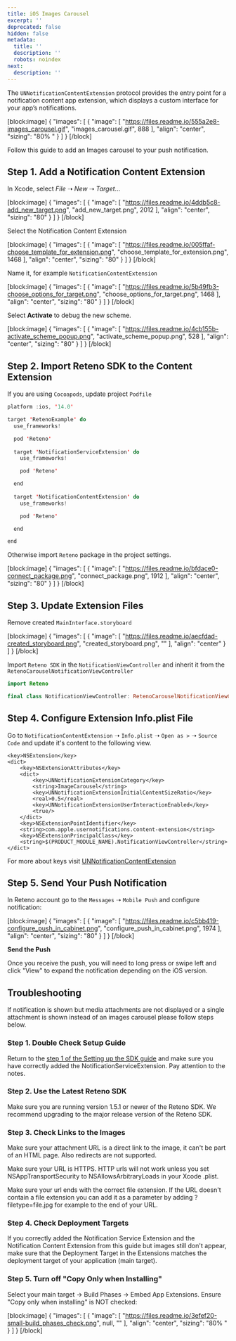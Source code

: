 ```yaml
---
title: iOS Images Carousel
excerpt: ''
deprecated: false
hidden: false
metadata:
  title: ''
  description: ''
  robots: noindex
next:
  description: ''
---
```

The `UNNotificationContentExtension` protocol provides the entry point for a notification content app extension, which displays a custom interface for your app’s notifications.

[block:image]
{
  "images": [
    {
      "image": [
        "https://files.readme.io/555a2e8-images_carousel.gif",
        "images_carousel.gif",
        888
      ],
      "align": "center",
      "sizing": "80% "
    }
  ]
}
[/block]

Follow this guide to add an Images carousel to your push notification.

## Step 1. Add a Notification Content Extension

In Xcode, select _File_ ➝ _New_ ➝ _Target_...

[block:image]
{
  "images": [
    {
      "image": [
        "https://files.readme.io/4ddb5c8-add_new_target.png",
        "add_new_target.png",
        2012
      ],
      "align": "center",
      "sizing": "80"
    }
  ]
}
[/block]

Select the Notification Content Extension

[block:image]
{
  "images": [
    {
      "image": [
        "https://files.readme.io/005ffaf-choose_template_for_extension.png",
        "choose_template_for_extension.png",
        1468
      ],
      "align": "center",
      "sizing": "80"
    }
  ]
}
[/block]

Name it, for example `NotificationContentExtension`

[block:image]
{
  "images": [
    {
      "image": [
        "https://files.readme.io/5b49fb3-choose_options_for_target.png",
        "choose_options_for_target.png",
        1468
      ],
      "align": "center",
      "sizing": "80"
    }
  ]
}
[/block]

Select **Activate** to debug the new scheme.

[block:image]
{
  "images": [
    {
      "image": [
        "https://files.readme.io/4cb155b-activate_scheme_popup.png",
        "activate_scheme_popup.png",
        528
      ],
      "align": "center",
      "sizing": "80"
    }
  ]
}
[/block]

## Step 2. Import Reteno SDK to the Content Extension

If you are using `Cocoapods`, update project `Podfile`

```swift
platform :ios, '14.0'

target 'RetenoExample' do
  use_frameworks!

  pod 'Reteno'
  
  target 'NotificationServiceExtension' do
    use_frameworks!

    pod 'Reteno'

  end
  
  target 'NotificationContentExtension' do
    use_frameworks!

    pod 'Reteno'

  end

end
```

Otherwise import `Reteno` package in the project settings.

[block:image]
{
  "images": [
    {
      "image": [
        "https://files.readme.io/bfdace0-connect_package.png",
        "connect_package.png",
        1912
      ],
      "align": "center",
      "sizing": "80"
    }
  ]
}
[/block]

## Step 3. Update Extension Files

Remove created `MainInterface.storyboard`

[block:image]
{
  "images": [
    {
      "image": [
        "https://files.readme.io/aecfdad-created_storyboard.png",
        "created_storyboard.png",
        ""
      ],
      "align": "center"
    }
  ]
}
[/block]

Import `Reteno SDK` in the `NotificationViewController` and inherit it from the  
`RetenoCarouselNotificationViewController`

```swift
import Reteno

final class NotificationViewController: RetenoCarouselNotificationViewController {}
```

## Step 4. Configure Extension Info.plist File

Go to `NotificationContentExtension` ➝ `Info.plist` ➝ `Open as >` ➝ `Source Code` and update it's content to the following view.

```text
<key>NSExtension</key>
<dict>
    <key>NSExtensionAttributes</key>
    <dict>
        <key>UNNotificationExtensionCategory</key>
        <string>ImageCarousel</string>
        <key>UNNotificationExtensionInitialContentSizeRatio</key>
        <real>0.5</real>
        <key>UNNotificationExtensionUserInteractionEnabled</key>
        <true/>
    </dict>
    <key>NSExtensionPointIdentifier</key>
    <string>com.apple.usernotifications.content-extension</string>
    <key>NSExtensionPrincipalClass</key>
    <string>$(PRODUCT_MODULE_NAME).NotificationViewController</string>
</dict>
```

For more about keys visit [UNNotificationContentExtension](https://developer.apple.com/documentation/usernotificationsui/unnotificationcontentextension "{rel='nofollow'}")

## Step 5. Send Your Push Notification

In Reteno account go to the `Messages` ➝ `Mobile Push` and configure notification:

[block:image]
{
  "images": [
    {
      "image": [
        "https://files.readme.io/c5bb419-configure_push_in_cabinet.png",
        "configure_push_in_cabinet.png",
        1974
      ],
      "align": "center",
      "sizing": "80"
    }
  ]
}
[/block]

**Send the Push**

Once you receive the push, you will need to long press or swipe left and click "View" to expand the notification depending on the iOS version.

## Troubleshooting

If notification is shown but media attachments are not displayed or a single attachment is shown instead of an images carousel please follow steps below.

### Step 1. Double Check Setup Guide

Return to the [step 1 of the Setting up the SDK guide](https://docs.reteno.com/reference/ios#step-1-add-the-notification-service-extension) and make sure you have correctly added the NotificationServiceExtension. Pay attention to the notes.

### Step 2. Use the Latest Reteno SDK

Make sure you are running version 1.5.1 or newer of the Reteno SDK. We recommend upgrading to the major release version of the Reteno SDK.

### Step 3. Check Links to the Images

Make sure your attachment URL is a direct link to the image, it can't be part of an HTML page. Also redirects are not supported.

Make sure your URL is HTTPS. HTTP urls will not work unless you set NSAppTransportSecurity to NSAllowsArbitraryLoads in your Xcode .plist.

Make sure your url ends with the correct file extension. If the URL doesn't contain a file extension you can add it as a parameter by adding ?filetype=file.jpg for example to the end of your URL.

### Step 4. Check Deployment Targets

If you correctly added the Notification Service Extension and the Notification Content Extension from this guide but images still don't appear, make sure that the Deployment Target in the Extensions matches the deployment target of your application (main target).

### Step 5. Turn off "Copy Only when Installing"

Select your main target → Build Phases → Embed App Extensions. Ensure "Copy only when installing" is NOT checked:

[block:image]
{
  "images": [
    {
      "image": [
        "https://files.readme.io/3efef20-small-build_phases_check.png",
        null,
        ""
      ],
      "align": "center",
      "sizing": "80% "
    }
  ]
}
[/block]